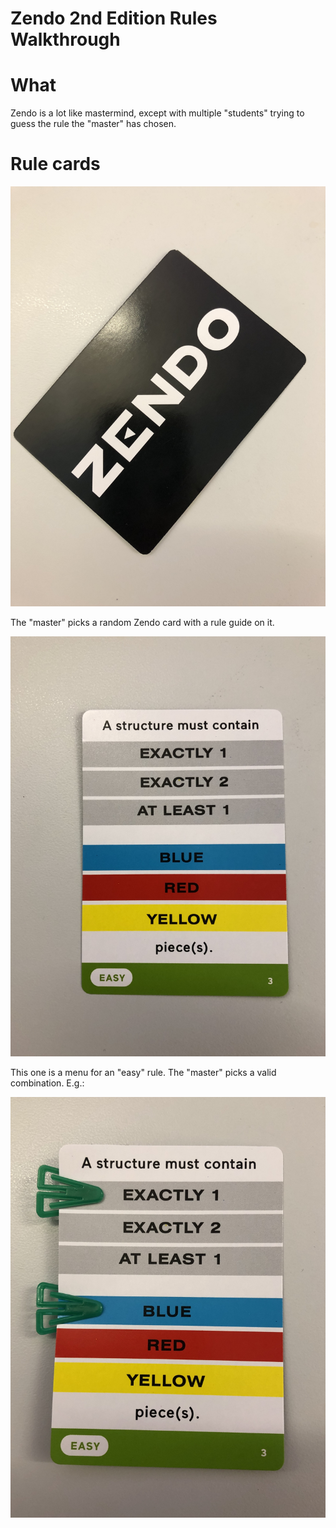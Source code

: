 # Zendo 2nd Edition Rules Walkthrough

# What

Zendo is a lot like mastermind, except with multiple "students" trying to guess the rule the "master" has chosen.

# Rule cards

![](1.HEIC)

The "master" picks a random Zendo card with a rule guide on it.

![](2.HEIC)

This one is a menu for an "easy" rule. The "master" picks a valid combination. E.g.:

![](3.HEIC)

